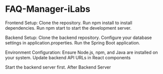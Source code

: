 # FAQ-Manager-iLabs


Frontend Setup:
Clone the repository.
Run npm install to install dependencies.
Run npm start to start the development server.

Backend Setup:
Clone the backend repository.
Configure your database settings in application.properties.
Run the Spring Boot application.

Environment Configuration:
Ensure Node.js, npm, and Java are installed on your system.
Update backend API URLs in React components


Start the backend server first.
After Backend Server

